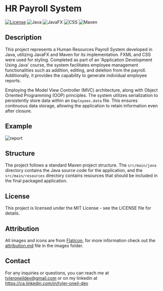 # HR Payroll System

[![License](https://img.shields.io/badge/License-MIT-blue.svg)](https://opensource.org/licenses/MIT)
![Java](https://img.shields.io/badge/Java-ED8B00?style=for-the-badge&logo=openjdk&logoColor=white)
![JavaFX](https://img.shields.io/badge/JavaFX-208691?style=for-the-badge&logo=openjdk&logoColor=white)
![CSS](https://img.shields.io/badge/CSS-239120?&style=for-the-badge&logo=css3&logoColor=white)
![Maven](https://img.shields.io/badge/Maven-404D59?style=for-the-badge)
## Description
This project represents a Human Resources Payroll System developed in Java, utilizing JavaFX and Maven for its implementation. FXML and CSS were used for styling. Completed as part of an 'Application Development Using Java' course, the system facilitates employee management functionalities such as addition, editing, and deletion from the payroll. Additionally, it provides the capability to generate individual employee reports.

Employing the Model View Controller (MVC) architecture, along with Object Oriented Programming (OOP) principles. The system utilizes serialization to persistently store data within an `Employees.data` file. This ensures continuous data storage, allowing the application to retain information even after closure. 

## Example
![report](https://github.com/tyleroneil72/hr-payroll-system/assets/43754564/6d6bea61-11bc-4511-a18b-8588bd708f55)

## Structure
The project follows a standard Maven project structure. The `src/main/java` directory contains the Java source code for the application, and the `src/main/resources` directory contains resources that should be included in the final packaged application.

## License
This project is licensed under the MIT License - see the LICENSE file for details.

## Attribution
All images and icons are from [Flaticon](https://www.Flaticon.com), for more information check out the [attribution.md](https://github.com/tyleroneil72/hr-payroll-system/blob/main/src/main/resources/com/project/hrpayrollsystem/images/attribution.md) file in the images folder.

## Contact
For any inquiries or questions, you can reach me at tyleroneildev@gmail.com
or on my linkedin at https://ca.linkedin.com/in/tyler-oneil-dev
